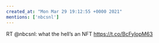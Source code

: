 ```yaml
---
created_at: "Mon Mar 29 19:12:55 +0000 2021"
mentions: ['nbcsnl']
---
```


RT @nbcsnl: what the hell’s an NFT https://t.co/BcFylopM63